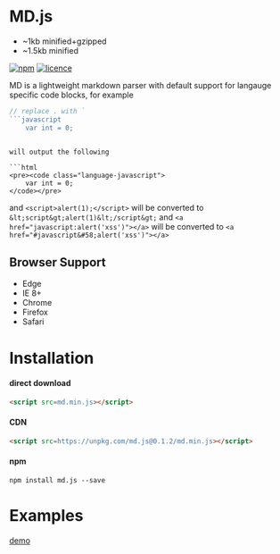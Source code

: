 # MD.js 

- ~1kb minified+gzipped
- ~1.5kb minified

[![npm](https://img.shields.io/npm/v/md.js.svg?style=flat)](https://www.npmjs.com/package/md.js) [![licence](https://img.shields.io/badge/licence-MIT-blue.svg?style=flat)](https://github.com/thysultan/md.js/blob/master/LICENSE.md)

MD is a lightweight markdown parser with default support for langauge specific code blocks, for example

```javascript
// replace . with `
```javascript
	var int = 0;
```
```

will output the following

```html
<pre><code class="language-javascript">
	var int = 0;
</code></pre>
```

and `<script>alert(1);</script>` will be converted to `&lt;script&gt;alert(1)&lt;/script&gt;`
and `<a href="javascript:alert('xss')"></a>` will be converted to `<a href="#javascript&#58;alert('xss')"></a>`

## Browser Support

* Edge
* IE 8+
* Chrome
* Firefox
* Safari

# Installation

#### direct download

```html
<script src=md.min.js></script>
```

#### CDN

```html
<script src=https://unpkg.com/md.js@0.1.2/md.min.js></script>
```

#### npm

```
npm install md.js --save
```

# Examples

[demo](https://rawgit.com/thysultan/md.js/master/examples/index.html)